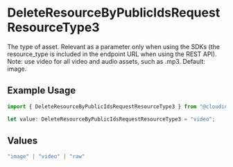 # DeleteResourceByPublicIdsRequestResourceType3

The type of asset. Relevant as a parameter only when using the SDKs (the resource_type is included in the endpoint URL when using the REST API). Note: use video for all video and audio assets, such as .mp3. Default: image.

## Example Usage

```typescript
import { DeleteResourceByPublicIdsRequestResourceType3 } from "@cloudinary/asset-management/models/components";

let value: DeleteResourceByPublicIdsRequestResourceType3 = "video";
```

## Values

```typescript
"image" | "video" | "raw"
```